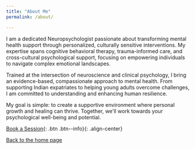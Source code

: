 ```yaml
---
title: "About Me"
permalink: /about/

---
```



I am a dedicated Neuropsychologist passionate about transforming mental health support through personalized, culturally sensitive interventions. My expertise spans cognitive behavioral therapy, trauma-informed care, and cross-cultural psychological support, focusing on empowering individuals to navigate complex emotional landscapes.

Trained at the intersection of neuroscience and clinical psychology, I bring an evidence-based, compassionate approach to mental health. From supporting Indian expatriates to helping young adults overcome challenges, I am committed to understanding and enhancing human resilience.

My goal is simple: to create a supportive environment where personal growth and healing can thrive. Together, we'll work towards your psychological well-being and potential.

[Book a Session](mailto:mk@talktomrudula.com){: .btn .btn--info}{: .align-center}

  [Back to the home page](index.md)
